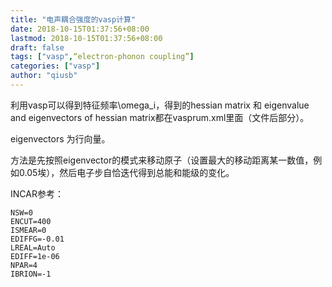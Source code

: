 ```yaml
---
title: "电声耦合强度的vasp计算"
date: 2018-10-15T01:37:56+08:00
lastmod: 2018-10-15T01:37:56+08:00
draft: false
tags: ["vasp",“electron-phonon coupling”]
categories: ["vasp"]
author: "qiusb"
---
```


利用vasp可以得到特征频率\omega_i，得到的hessian matrix 和 eigenvalue and eigenvectors of hessian matrix都在vasprum.xml里面（文件后部分）。


eigenvectors 为行向量。


方法是先按照eigenvector的模式来移动原子（设置最大的移动距离某一数值，例如0.05埃），然后电子步自恰迭代得到总能和能级的变化。


INCAR参考：
```INCAR
NSW=0
ENCUT=400
ISMEAR=0
EDIFFG=-0.01
LREAL=Auto
EDIFF=1e-06
NPAR=4
IBRION=-1

```
